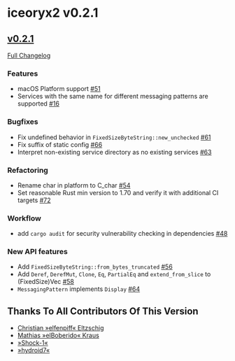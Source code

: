 # iceoryx2 v0.2.1

## [v0.2.1](https://github.com/eclipse-iceoryx/iceoryx2/tree/v0.2.1)

[Full Changelog](https://github.com/eclipse-iceoryx/iceoryx2/compare/v0.1.1...v0.2.1)

### Features

* macOS Platform support
  [#51](https://github.com/eclipse-iceoryx/iceoryx2/issues/51)
* Services with the same name for different messaging patterns are supported
  [#16](https://github.com/eclipse-iceoryx/iceoryx2/issues/16)

### Bugfixes

* Fix undefined behavior in `FixedSizeByteString::new_unchecked`
  [#61](https://github.com/eclipse-iceoryx/iceoryx2/issues/61)
* Fix suffix of static config
  [#66](https://github.com/eclipse-iceoryx/iceoryx2/issues/66)
* Interpret non-existing service directory as no existing services
  [#63](https://github.com/eclipse-iceoryx/iceoryx2/issues/63)

### Refactoring

* Rename char in platform to C_char
  [#54](https://github.com/eclipse-iceoryx/iceoryx2/issues/54)
* Set reasonable Rust min version to 1.70 and verify it with additional CI
  targets [#72](https://github.com/eclipse-iceoryx/iceoryx2/issues/72)

### Workflow

* add `cargo audit` for security vulnerability checking in dependencies
  [#48](https://github.com/eclipse-iceoryx/iceoryx2/issues/48)

### New API features

* Add `FixedSizeByteString::from_bytes_truncated`
  [#56](https://github.com/eclipse-iceoryx/iceoryx2/issues/56)
* Add `Deref`, `DerefMut`, `Clone`, `Eq`, `PartialEq` and `extend_from_slice` to
  (FixedSize)Vec [#58](https://github.com/eclipse-iceoryx/iceoryx2/issues/58)
* `MessagingPattern` implements `Display`
  [#64](https://github.com/eclipse-iceoryx/iceoryx2/issues/64)

## Thanks To All Contributors Of This Version

* [Christian »elfenpiff« Eltzschig](https://github.com/elfenpiff)
* [Mathias »elBoberido« Kraus](https://github.com/elboberido)
* [»Shock-1«](https://github.com/Shock-1)
* [»hydroid7«](https://github.com/hydroid7)
